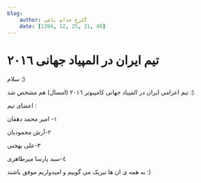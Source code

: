```yaml
---
blog:
    author: گلرخ خدام باشی
    date: [1394, 12, 25, 21, 40]
---
```

# تیم ایران در المپیاد جهانى ٢٠١٦

<div class="cnt">
<p>سلام :) </p>
<p>تیم اعزامى ایران در المپیاد جهانى کامپیوتر ٢٠١٦ (امسال) هم مشخص شد :) </p>
<p>اعضاى تیم : </p>
<p>١- امیر محمد دهقان </p>
<p>٢-آرش محمودیان </p>
<p>٣-على بهجتى </p>
<p>٤-سید پارسا میرطاهرى </p>
<p>به همه ى ان ها تبریک می گوییم و امیدواریم موفق باشند :) </p>
</div>
